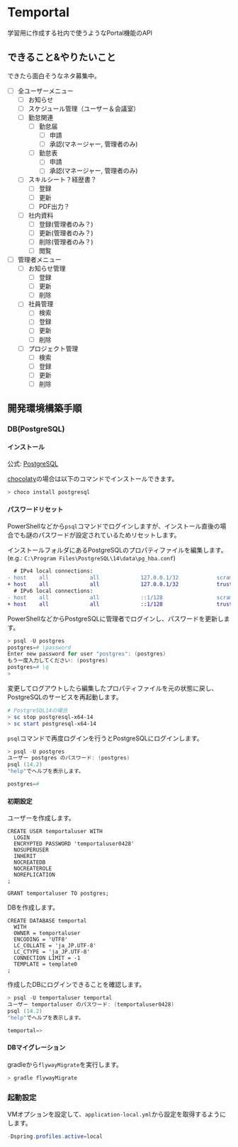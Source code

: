 # Temportal

学習用に作成する社内で使うようなPortal機能のAPI

## できること&やりたいこと

できたら面白そうなネタ募集中。

- [ ] 全ユーザーメニュー
    - [ ] お知らせ
    - [ ] スケジュール管理（ユーザー＆会議室）
    - [ ] 勤怠関連
        - [ ] 勤怠届
            - [ ] 申請
            - [ ] 承認(マネージャー, 管理者のみ)
        - [ ] 勤怠表
            - [ ] 申請
            - [ ] 承認(マネージャー, 管理者のみ)
    - [ ] スキルシート？経歴書？
        - [ ] 登録
        - [ ] 更新
        - [ ] PDF出力？
    - [ ] 社内資料
        - [ ] 登録(管理者のみ？)
        - [ ] 更新(管理者のみ？)
        - [ ] 削除(管理者のみ？)
        - [ ] 閲覧
- [ ] 管理者メニュー
    - [ ] お知らせ管理
        - [ ] 登録
        - [ ] 更新
        - [ ] 削除
    - [ ] 社員管理
        - [ ] 検索
        - [ ] 登録
        - [ ] 更新
        - [ ] 削除
    - [ ] プロジェクト管理
        - [ ] 検索
        - [ ] 登録
        - [ ] 更新
        - [ ] 削除

## 開発環境構築手順

### DB(PostgreSQL)

#### インストール

公式: [PostgreSQL](https://www.postgresql.org)

[chocolaty](https://github.com/chocolatey/choco)の場合は以下のコマンドでインストールできます。

```ps1
> choco install postgresql
```

#### パスワードリセット

PowerShellなどから`psql`コマンドでログインしますが、インストール直後の場合でも謎のパスワードが設定されているためリセットします。

インストールフォルダにあるPostgreSQLのプロパティファイルを編集します。  
(e.g.: `C:\Program Files\PostgreSQL\14\data\pg_hba.conf`)

```diff
  # IPv4 local connections:
- host    all             all             127.0.0.1/32            scram-sha-256
+ host    all             all             127.0.0.1/32            trust
  # IPv6 local connections:
- host    all             all             ::1/128                 scram-sha-256
+ host    all             all             ::1/128                 trust
```

PowerShellなどからPostgreSQLに管理者でログインし、パスワードを更新します。

```ps1
> psql -U postgres
postgres=# \password
Enter new password for user "postgres": (postgres)
もう一度入力してください: (postgres)
postgres=# \q
>
```

変更してログアウトしたら編集したプロパティファイルを元の状態に戻し、PostgreSQLのサービスを再起動します。

```ps1
# PostgreSQL14の場合
> sc stop postgresql-x64-14
> sc start postgresql-x64-14
```

`psql`コマンドで再度ログインを行うとPostgreSQLにログインします。

```ps1
> psql -U postgres
ユーザー postgres のパスワード: (postgres)
psql (14.2)
"help"でヘルプを表示します。

postgres=#
```

#### 初期設定

ユーザーを作成します。

```postgresql
CREATE USER temportaluser WITH
  LOGIN
  ENCRYPTED PASSWORD 'temportaluser0428'
  NOSUPERUSER
  INHERIT
  NOCREATEDB
  NOCREATEROLE
  NOREPLICATION
;

GRANT temportaluser TO postgres;
```

DBを作成します。

```postgresql
CREATE DATABASE temportal
  WITH
  OWNER = temportaluser
  ENCODING = 'UTF8'
  LC_COLLATE = 'ja_JP.UTF-8'
  LC_CTYPE = 'ja_JP.UTF-8'
  CONNECTION LIMIT = -1
  TEMPLATE = template0
;
```

作成したDBにログインできることを確認します。

```ps1
> psql -U temportaluser temportal
ユーザー temportaluser のパスワード: (temportaluser0428)
psql (14.2)
"help"でヘルプを表示します。

temportal=>
```

#### DBマイグレーション

gradleから`flywayMigrate`を実行します。

```ps1
> gradle flywayMigrate
```

### 起動設定

VMオプションを設定して、`application-local.yml`から設定を取得するようにします。

```ps1
-Dspring.profiles.active=local
```
